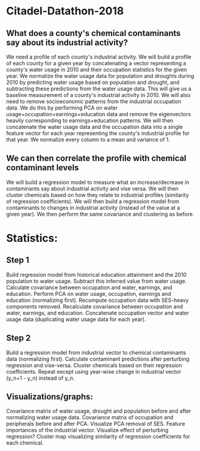 # Citadel-Datathon-2018

## What does a county's chemical contaminants say about its industrial activity?
We need a profile of each county's industrial activity.
We will build a profile of each county for a given year by concatenating a vector representing a county's water usage in 2010 and their occupation statistics for the given year. We normalize the water usage data for population and droughts during 2010 by predicting water usage based on population and drought, and subtracting these predictions from the water usage data. This will give us a baseline measurement of a county's industrial activity in 2010. We will also need to remove socioeconomic patterns from the industrial occupation data. We do this by performing PCA on water usage+occupation+earnings+education data and remove the eigenvectors heavily corresponding to earnings+education patterns. We will then concatenate the water usage data and the occupation data into a single feature vector for each year representing the county's industrial profile for that year. We normalize every column to a mean and variance of 1.

## We can then correlate the profile with chemical contaminant levels
We will build a regression model to measure what an increase/decrease in contaminants say about industrial activity and vise versa. We will then cluster chemicals based on how they relate to industrial profiles (similarity of regression coefficients). We will then build a regression model from contaminants to changes in industrial activity (instead of the value at a given year). We then perform the same covariance and clustering as before.

# Statistics:
## Step 1
Build regression model from historical education attainment and the 2010 population to water usage. Subtract this inferred value from water usage.
Calculate covariance between occupation and water, earnings, and education.
Perform PCA on water usage, occupation, earnings and education (normalizing first).
Recompute occupation data with SES-heavy components removed.
Recalculate covariance between occupation and water, earnings, and education.
Concatenate occupation vector and water usage data (duplicating water usage data for each year).
## Step 2
Build a regression model from industrial vector to chemical contaminants data (normalizing first).
Calculate contaminant predictions after perturbing regression and vise-versa.
Cluster chemicals based on their regression coefficients.
Repeat except using year-wise change in industrial vector (y_n+1 - y_n) instead of y_n.
## Visualizations/graphs:

Covariance matrix of water usage, drought and population before and after normalizing water usage data.
Covariance matrix of occupation and peripherals before and after PCA.
Visualize PCA removal of SES.
Feature importances of the industrial vector.
Visualize effect of perturbing regression?
Cluster map visualizing similarity of regression coefficients for each chemical.
